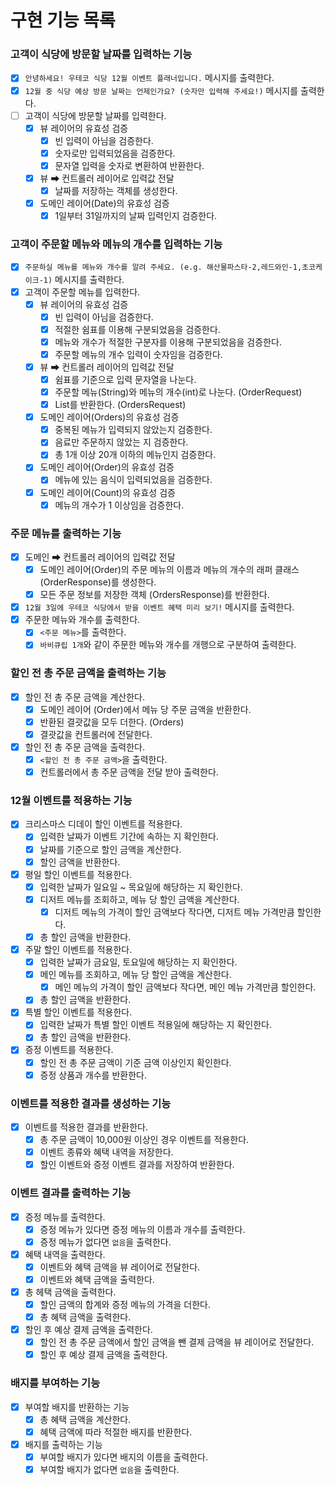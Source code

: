 # 구현 기능 목록

### 고객이 식당에 방문할 날짜를 입력하는 기능

- [x] `안녕하세요! 우테코 식당 12월 이벤트 플래너입니다.` 메시지를 출력한다.
- [x] `12월 중 식당 예상 방문 날짜는 언제인가요? (숫자만 입력해 주세요!)` 메시지를 출력한다.
- [ ] 고객이 식당에 방문할 날짜를 입력한다.
    - [x] 뷰 레이어의 유효성 검증
        - [x] 빈 입력이 아님을 검증한다.
        - [x] 숫자로만 입력되었음을 검증한다.
        - [x] 문자열 입력을 숫자로 변환하여 반환한다.
    - [x] 뷰 ➡ 컨트롤러 레이어로 입력값 전달
        - [x] 날짜를 저장하는 객체를 생성한다.
    - [x] 도메인 레이어(Date)의 유효성 검증
        - [x] 1일부터 31일까지의 날짜 입력인지 검증한다.

### 고객이 주문할 메뉴와 메뉴의 개수를 입력하는 기능

- [x] `주문하실 메뉴를 메뉴와 개수를 알려 주세요. (e.g. 해산물파스타-2,레드와인-1,초코케이크-1)` 메시지를 출력한다.
- [x] 고객이 주문할 메뉴를 입력한다.
    - [x] 뷰 레이어의 유효성 검증
        - [x] 빈 입력이 아님을 검증한다.
        - [x] 적절한 쉼표를 이용해 구분되었음을 검증한다.
        - [x] 메뉴와 개수가 적절한 구분자를 이용해 구분되었음을 검증한다.
        - [x] 주문할 메뉴의 개수 입력이 숫자임을 검증한다.
    - [x] 뷰 ➡ 컨트롤러 레이어의 입력값 전달
        - [x] 쉼표를 기준으로 입력 문자열을 나눈다.
        - [x] 주문할 메뉴(String)와 메뉴의 개수(int)로 나눈다. (OrderRequest)
        - [x] List<OrderRequest>를 반환한다. (OrdersRequest)
    - [x] 도메인 레이어(Orders)의 유효성 검증
        - [x] 중복된 메뉴가 입력되지 않았는지 검증한다.
        - [x] 음료만 주문하지 않았는 지 검증한다.
        - [x] 총 1개 이상 20개 이하의 메뉴인지 검증한다.
    - [x] 도메인 레이어(Order)의 유효성 검증
        - [x] 메뉴에 있는 음식이 입력되었음을 검증한다.
    - [x] 도메인 레이어(Count)의 유효성 검증
        - [x] 메뉴의 개수가 1 이상임을 검증한다.

### 주문 메뉴를 출력하는 기능

- [x] 도메인 ➡ 컨트롤러 레이어의 입력값 전달
    - [x] 도메인 레이어(Order)의 주문 메뉴의 이름과 메뉴의 개수의 래퍼 클래스 (OrderResponse)를 생성한다.
    - [x] 모든 주문 정보를 저장한 객체 (OrdersResponse)를 반환한다.
- [x] `12월 3일에 우테코 식당에서 받을 이벤트 혜택 미리 보기!` 메시지를 출력한다.
- [x] 주문한 메뉴와 개수를 출력한다.
    - [x] `<주문 메뉴>`를 출력한다.
    - [x] `바비큐립 1개`와 같이 주문한 메뉴와 개수를 개행으로 구분하여 출력한다.

### 할인 전 총 주문 금액을 출력하는 기능

- [x] 할인 전 총 주문 금액을 계산한다.
    - [x] 도메인 레이어 (Order)에서 메뉴 당 주문 금액을 반환한다.
    - [x] 반환된 결괏값을 모두 더한다. (Orders)
    - [x] 결괏값을 컨트롤러에 전달한다.
- [x] 할인 전 총 주문 금액을 출력한다.
    - [x] `<할인 전 총 주문 금액>`을 출력한다.
    - [x] 컨트롤러에서 총 주문 금액을 전달 받아 출력한다.

### 12월 이벤트를 적용하는 기능

- [x] 크리스마스 디데이 할인 이벤트를 적용한다.
    - [x] 입력한 날짜가 이벤트 기간에 속하는 지 확인한다.
    - [x] 날짜를 기준으로 할인 금액을 계산한다.
    - [x] 할인 금액을 반환한다.
- [x] 평일 할인 이벤트를 적용한다.
    - [x] 입력한 날짜가 일요일 ~ 목요일에 해당하는 지 확인한다.
    - [x] 디저트 메뉴를 조회하고, 메뉴 당 할인 금액을 계산한다.
        - [x] 디저트 메뉴의 가격이 할인 금액보다 작다면, 디저트 메뉴 가격만큼 할인한다.
    - [x] 총 할인 금액을 반환한다.
- [x] 주말 할인 이벤트를 적용한다.
    - [x] 입력한 날짜가 금요일, 토요일에 해당하는 지 확인한다.
    - [x] 메인 메뉴를 조회하고, 메뉴 당 할인 금액을 계산한다.
        - [x] 메인 메뉴의 가격이 할인 금액보다 작다면, 메인 메뉴 가격만큼 할인한다.
    - [x] 총 할인 금액을 반환한다.
- [x] 특별 할인 이벤트를 적용한다.
    - [x] 입력한 날짜가 특별 할인 이벤트 적용일에 해당하는 지 확인한다.
    - [x] 총 할인 금액을 반환한다.
- [x] 증정 이벤트를 적용한다.
    - [x] 할인 전 총 주문 금액이 기준 금액 이상인지 확인한다.
    - [x] 증정 상품과 개수를 반환한다.

### 이벤트를 적용한 결과를 생성하는 기능

- [x] 이벤트를 적용한 결과를 반환한다.
    - [x] 총 주문 금액이 10,000원 이상인 경우 이벤트를 적용한다.
    - [x] 이벤트 종류와 혜택 내역을 저장한다.
    - [x] 할인 이벤트와 증정 이벤트 결과를 저장하여 반환한다.

### 이벤트 결과를 출력하는 기능

- [x] 증정 메뉴를 출력한다.
    - [x] 증정 메뉴가 있다면 증정 메뉴의 이름과 개수를 출력한다.
    - [x] 증정 메뉴가 없다면 `없음`을 출력한다.
- [x] 혜택 내역을 출력한다.
    - [x] 이벤트와 혜택 금액을 뷰 레이어로 전달한다.
    - [x] 이벤트와 혜택 금액을 출력한다.
- [x] 총 헤택 금액을 출력한다.
    - [x] 할인 금액의 합계와 증정 메뉴의 가격을 더한다.
    - [x] 총 혜택 금액을 출력한다.
- [x] 할인 후 예상 결제 금액을 출력한다.
    - [x] 할인 전 총 주문 금액에서 할인 금액을 뺀 결제 금액을 뷰 레이어로 전달한다.
    - [x] 할인 후 예상 결제 금액을 출력한다.

### 배지를 부여하는 기능

- [x] 부여할 배지를 반환하는 기능
    - [x] 총 혜택 금액을 계산한다.
    - [x] 혜택 금액에 따라 적절한 배지를 반환한다.
- [x] 배지를 출력하는 기능
    - [x] 부여할 배지가 있다면 배지의 이름을 출력한다.
    - [x] 부여할 배지가 없다면 `없음`을 출력한다.
